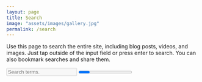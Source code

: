 ```yaml
---
layout: page
title: Search
image: "assets/images/gallery.jpg"
permalink: /search
---
```


<p>Use this page to search the entire site, including blog posts, videos, and images. Just tap outside of the input field or press enter to search. You can also bookmark searches and share them.</p>

<input class="search-input" disabled autofocus placeholder="Search terms." />
<progress class="search-progress"></progress>
<div class="alert search-status"></div>
<div class="search-results">
</div>

<script src="{{ site.baseurl }}/assets/js/queryStringRouter.js"></script>
<script src="{{ site.baseurl }}/assets/js/dom_helper.js"></script>
<script src="{{ site.baseurl }}/assets/js/search.js"></script>